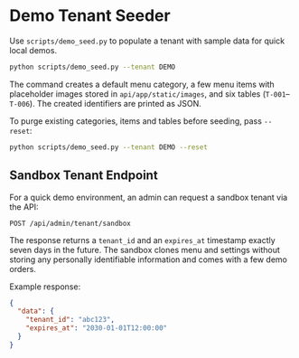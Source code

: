# Demo Tenant Seeder

Use `scripts/demo_seed.py` to populate a tenant with sample data for quick
local demos.

```bash
python scripts/demo_seed.py --tenant DEMO
```

The command creates a default menu category, a few menu items with placeholder
images stored in `api/app/static/images`, and six tables (`T-001`–`T-006`). The
created identifiers are printed as JSON.

To purge existing categories, items and tables before seeding, pass `--reset`:

```bash
python scripts/demo_seed.py --tenant DEMO --reset
```

## Sandbox Tenant Endpoint

For a quick demo environment, an admin can request a sandbox tenant via the API:

```
POST /api/admin/tenant/sandbox
```

The response returns a `tenant_id` and an `expires_at` timestamp exactly seven
days in the future. The sandbox clones menu and settings without storing any
personally identifiable information and comes with a few demo orders.

Example response:

```json
{
  "data": {
    "tenant_id": "abc123",
    "expires_at": "2030-01-01T12:00:00"
  }
}
```
